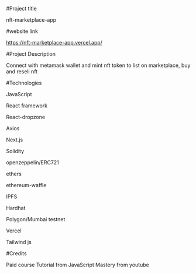 #Project title

nft-marketplace-app

#website link

https://nft-marketplace-app.vercel.app/

#Project Description

Connect with metamask wallet and mint nft token to list on marketplace, buy and resell nft

#Technologies

JavaScript

React framework

React-dropzone

Axios

Next.js

Solidity

openzeppelin/ERC721

ethers

ethereum-waffle

IPFS

Hardhat

Polygon/Mumbai testnet

Vercel

Tailwind js



#Credits

Paid course Tutorial from JavaScript Mastery from youtube

